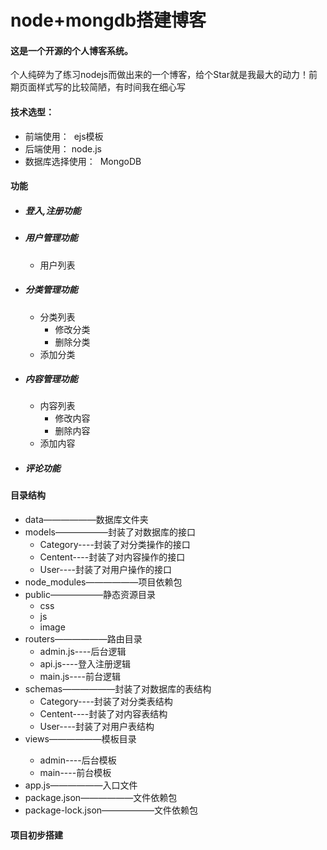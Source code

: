# node+mongdb搭建博客
<h4>这是一个开源的个人博客系统。</h4>
<p>个人纯碎为了练习nodejs而做出来的一个博客，给个Star就是我最大的动力！前期页面样式写的比较简陋，有时间我在细心写</p>
<h4>技术选型：</h4>
<ul>
  <li>前端使用： &nbsp;ejs模板</li>
  <li>后端使用：&nbsp;node.js</li>
  <li>数据库选择使用： &nbsp;MongoDB</li>
</ul>
<h4>功能</h4>
<ul>
	<li>
	<h5>登入,注册功能</h5>
	</li>
  	<li>
	<h5>用户管理功能</h5>
	<ul>
  	     <li>用户列表</li>
	</ul>
 	</li>
 	<li>
	<h5>分类管理功能</h5>
	<ul>
  	     <li>分类列表
		 <ul>
  	           <li>修改分类</li>
	           <li>删除分类</li>
	         </ul>
	     </li>
	     <li>添加分类</li>
	</ul>
  	</li>
  	<li>
	<h5>内容管理功能</h5>
	<ul>
  	     <li>内容列表
		 <ul>
  	           <li>修改内容</li>
	           <li>删除内容</li>
	         </ul>
	     </li>
	     <li>添加内容</li>
	</ul>
  	</li>
  	<li>
	<h5>评论功能</h5>
	</li>
</ul>
<h4>目录结构</h4>
<ul>
 	<li>data——————数据库文件夹</li>
  	<li> models——————封装了对数据库的接口
		<ul>
			<li>Category----封装了对分类操作的接口</li>
			<li>Centent----封装了对内容操作的接口</li>
			<li>User----封装了对用户操作的接口</li>
		</ul>
	</li> 
	<li>node_modules——————项目依赖包</li>
  	<li>public——————静态资源目录
		<ul>
			<li>css</li>
			<li>js</li>
			<li>image</li>
		</ul>
	</li> 
	<li>routers——————路由目录
		<ul>
			<li>admin.js----后台逻辑</li>
			<li>api.js----登入注册逻辑</li>
			<li>main.js----前台逻辑</li>
		</ul>
	</li>
  	<li>schemas——————封装了对数据库的表结构
		<ul>
			<li>Category----封装了对分类表结构</li>
			<li>Centent----封装了对内容表结构</li>
			<li>User----封装了对用户表结构</li>
		</ul>
	</li> 
	<li>views——————模板目录</li>
		<ul>
			<li>admin----后台模板</li>
			<li>main----前台模板</li>
		</ul>
  	<li> app.js——————入口文件</li>
	<li> package.json——————文件依赖包</li>
  	<li> package-lock.json——————文件依赖包</li>
</ul>
<h4>项目初步搭建</h4>









